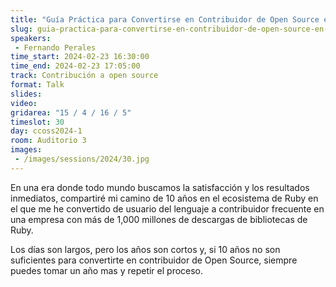 ```yaml
---
title: "Guía Práctica para Convertirse en Contribuidor de Open Source en 10 Años (o más)"
slug: guia-practica-para-convertirse-en-contribuidor-de-open-source-en-10-anos-o-mas
speakers:
 - Fernando Perales
time_start: 2024-02-23 16:30:00
time_end: 2024-02-23 17:05:00
track: Contribución a open source
format: Talk
slides: 
video: 
gridarea: "15 / 4 / 16 / 5"
timeslot: 30
day: ccoss2024-1
room: Auditorio 3
images: 
 - /images/sessions/2024/30.jpg
---
```


En una era donde todo mundo buscamos la satisfacción y los resultados inmediatos, compartiré mi camino de 10 años en el ecosistema de Ruby en el que me he convertido de usuario del lenguaje a contribuidor frecuente en una empresa con más de 1,000 millones de descargas de bibliotecas de Ruby. 
 
Los días son largos, pero los años son cortos y, si 10 años no son suficientes para convertirte en contribuidor de Open Source, siempre puedes tomar un año mas y repetir el proceso.